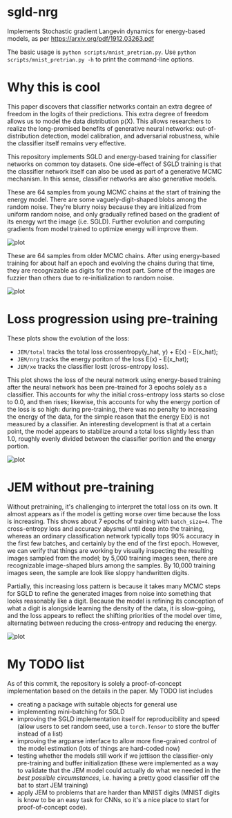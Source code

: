 # sgld-nrg
Implements Stochastic gradient Langevin dynamics for energy-based models, as per https://arxiv.org/pdf/1912.03263.pdf

The basic usage is `python scripts/mnist_pretrian.py`. Use `python scripts/mnist_pretrian.py -h` to print the command-line options.

# Why this is cool

This paper discovers that classifier networks contain an extra degree of freedom in the logits of their predictions. This extra degree of freedom allows us to model the data distribution p(X). This allows researchers to realize the long-promised benefits of generative neural networks: out-of-distribution detection, model calibration, and adversarial robustness, while the classifier itself remains very effective.

This repository implements SGLD and energy-based training for classifier networks on common toy datasets. One side-effect of SGLD training is that the classifier network itself can also be used as part of a generative MCMC mechanism. In this sense, classifier networks are also generative models.

These are 64 samples from young MCMC chains at the start of training the energy model. There are some vaguely-digit-shaped blobs among the random noise. They're blurry noisy because they are initialized from uniform random noise, and only gradually refined based on the gradient of its energy wrt the image (i.e. SGLD). Further evolution and computing gradients from model trained to optimize energy will improve them.

![plot](./results/pretrain-xhat-begin.png)

These are 64 samples from older MCMC chains. After using energy-based training for about half an epoch and evolving the chains during that time, they are recognizable as digits for the most part. Some of the images are fuzzier than others due to re-initialization to random noise.

![plot](./results/pretrain-xhat-half-epoch.png)

# Loss progression using pre-training

These plots show the evolution of the loss:
- `JEM/total` tracks the total loss crossentropy(y_hat, y) + E(x) - E(x_hat);
- `JEM/nrg` tracks the energy poriton of the loss E(x) - E(x_hat);
- `JEM/xe` tracks the classifier lostt (cross-entropy loss).

This plot shows the loss of the neural network using energy-based training after the neural network has been pre-trained for 3 epochs solely as a classifier. This accounts for why the initial cross-entropy loss starts so close to 0.0, and then rises; likewise, this accounts for why the energy portion of the loss is so high: during pre-training, there was no penalty to increasing the energy of the data, for the simple reason that the energy E(x) is not measured by a classifier. An interesting development is that at a certain point, the model appears to stabilize around a total loss slightly less than 1.0, roughly evenly divided between the classifier porition and the energy portion.

![plot](./results/pretrain-loss.png)

# JEM without pre-training

Without pretraining, it's challenging to interpret the total loss on its own. It almost appears as if the model is getting worse over time because the loss is increasing. This shows about 7 epochs of training with `batch_size=4`. The cross-entropy loss and accuracy abysmal until deep into the training, whereas an ordinary classification network typically tops 90% accuracy in the first few batches, and certainly by the end of the first epoch. However, we can verify that things are working by visually inspecting the resulting images sampled from the model; by 5,000 training images seen, there are recognizable image-shaped blurs among the samples. By 10,000 training images seen, the sample are look like sloppy handwritten digits. 

Partially, this increasing loss pattern is because it takes many MCMC steps for SGLD to refine the generated images from noise into something that looks reasonably like a digit. Because the model is refining its conception of what a digit is alongside learning the density of the data, it is slow-going, and the loss appears to reflect the shifting priorities of the model over time, alternating between reducing the cross-entropy and reducing the energy.

![plot](./results/raw-loss.png)

# My TODO list

As of this commit, the repository is solely a proof-of-concept implementation based on the details in the paper. My TODO list includes
- creating a package with suitable objects for general use
- implementing mini-batching for SGLD
- improving the SGLD implementation itself for reproducibility and speed (allow users to set random seed, use a `torch.Tensor` to store the buffer instead of a list)
- improving the argparse interface to allow more fine-grained control of the model estimation (lots of things are hard-coded now)
- testing whether the models still work if we jettison the classifier-only pre-training and buffer initialization (these were implemented as a way to validate that the JEM model could actually do what we needed in the _best possible circumstances_, i.e. having a pretty good classifier off the bat to start JEM training)
- apply JEM to problems that are harder than MNIST digits (MNIST digits is know to be an easy task for CNNs, so it's a nice place to start for proof-of-concept code).
